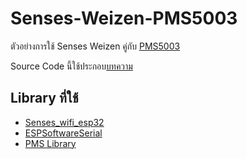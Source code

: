 # Senses-Weizen-PMS5003
ตัวอย่างการใช้ Senses Weizen คู่กับ [PMS5003](https://www.arduitronics.com/product/2495/plantower-laser-dust-sensor-pm2-5-pms5003-g5-with-pin-adapter-module-%E0%B9%80%E0%B8%8B%E0%B9%87%E0%B8%99%E0%B9%80%E0%B8%8B%E0%B8%AD%E0%B8%A3%E0%B9%8C%E0%B8%95%E0%B8%A3%E0%B8%A7%E0%B8%88%E0%B8%88%E0%B8%B1%E0%B8%9A%E0%B8%9D%E0%B8%B8%E0%B9%88%E0%B8%99-pm2-5-%E0%B9%81%E0%B8%9A%E0%B8%9A%E0%B9%80)

Source Code นี้ใช้ประกอบ[บทความ](https://medium.com/@chan2sook/iot-%E0%B9%84%E0%B8%9B%E0%B8%81%E0%B8%B1%E0%B8%9A-senses-platform-%E0%B8%95%E0%B8%AD%E0%B8%99%E0%B8%97%E0%B8%B5%E0%B9%88-4-%E0%B8%A7%E0%B8%B1%E0%B8%94%E0%B8%9D%E0%B8%B8%E0%B9%88%E0%B8%99-pm-2-5-feat-senses-weizen-539dd7f76229)

## Library ที่ใช้
- [Senses_wifi_esp32](https://github.com/Isaranu/Senses_wifi_esp32)
- [ESPSoftwareSerial](https://github.com/plerup/espsoftwareserial/)
- [PMS Library](https://github.com/fu-hsi/PMS)

